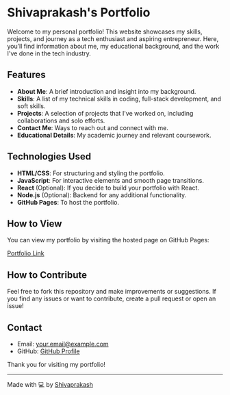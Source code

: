 # Shivaprakash's Portfolio
 
 Welcome to my personal portfolio! This website showcases my skills, projects, and journey as a tech enthusiast and aspiring entrepreneur. Here, you’ll find information about me, my educational background, and the work I've done in the tech industry.
 
 ## Features
 
 - **About Me**: A brief introduction and insight into my background.
 - **Skills**: A list of my technical skills in coding, full-stack development, and soft skills.
 - **Projects**: A selection of projects that I've worked on, including collaborations and solo efforts.
 - **Contact Me**: Ways to reach out and connect with me.
 - **Educational Details**: My academic journey and relevant coursework.
 
 ## Technologies Used
 
 - **HTML/CSS**: For structuring and styling the portfolio.
 - **JavaScript**: For interactive elements and smooth page transitions.
 - **React** (Optional): If you decide to build your portfolio with React.
 - **Node.js** (Optional): Backend for any additional functionality.
 - **GitHub Pages**: To host the portfolio.
 
 ## How to View
 
 You can view my portfolio by visiting the hosted page on GitHub Pages:
 
 [Portfolio Link](https://Shivaprakash-NP.github.io/Portfolio/)
 
 ## How to Contribute
 
 Feel free to fork this repository and make improvements or suggestions. If you find any issues or want to contribute, create a pull request or open an issue!
 
 ## Contact
 
 - Email: [your.email@example.com](mailto:shivaprakashnp1@gmail.com)
 - GitHub: [GitHub Profile](https://github.com/Shivaprakash-NP)
 
 Thank you for visiting my portfolio!
 
 ---
 
 Made with 💻 by [Shivaprakash](https://github.com/Shivaprakash-NP)
